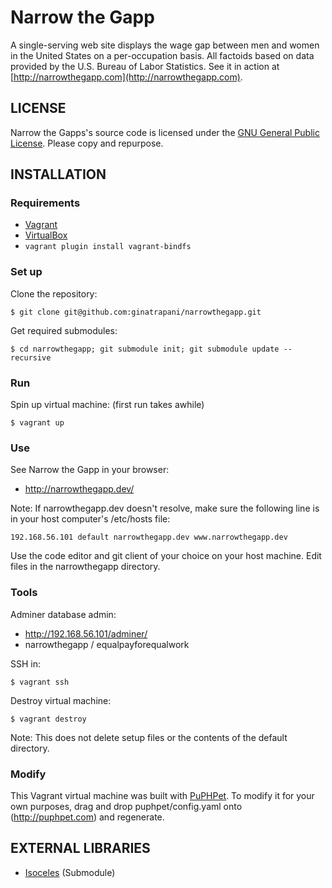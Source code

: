 # Narrow the Gapp

A single-serving web site displays the wage gap between men and women in the United States on a per-occupation basis.
All factoids based on data provided by the U.S. Bureau of Labor Statistics. See it in action at
[http://narrowthegapp.com](http://narrowthegapp.com).

## LICENSE

Narrow the Gapps's source code is licensed under the
[GNU General Public License](http://www.gnu.org/licenses/gpl.html). Please copy and repurpose.

## INSTALLATION

### Requirements

* [Vagrant](https://vagrantup.com)
* [VirtualBox](https://www.virtualbox.org/)
* ```vagrant plugin install vagrant-bindfs```

### Set up

Clone the repository:

    $ git clone git@github.com:ginatrapani/narrowthegapp.git

Get required submodules:

    $ cd narrowthegapp; git submodule init; git submodule update --recursive

### Run

Spin up virtual machine: (first run takes awhile)

    $ vagrant up

### Use

See Narrow the Gapp in your browser:

* http://narrowthegapp.dev/

Note: If narrowthegapp.dev doesn't resolve, make sure the following line is in your host computer's /etc/hosts file:

    192.168.56.101 default narrowthegapp.dev www.narrowthegapp.dev

Use the code editor and git client of your choice on your host machine. Edit files in the narrowthegapp directory.

### Tools

Adminer database admin:

* http://192.168.56.101/adminer/
* narrowthegapp / equalpayforequalwork

SSH in:

    $ vagrant ssh

Destroy virtual machine:

    $ vagrant destroy

Note:  This does not delete setup files or the contents of the default directory.

### Modify

This Vagrant virtual machine was built with [PuPHPet](http://puphpet.com). To modify it for your own purposes, drag and drop puphpet/config.yaml onto (http://puphpet.com) and regenerate.

## EXTERNAL LIBRARIES

- [Isoceles](http://ginatrapani.github.io/isosceles/) (Submodule)
